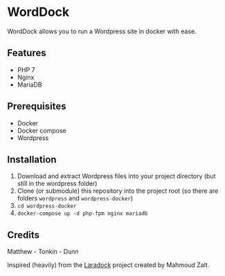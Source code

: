 # WordDock

WordDock allows you to run a Wordpress site in docker with ease.

## Features
- PHP 7
- Nginx
- MariaDB

## Prerequisites

- Docker
- Docker compose
- Wordpress

## Installation
1. Download and extract Wordpress files into your project directory (but still in the wordpress folder)
2. Clone (or submodule) this repository into the project root (so there are folders `wordpress` and `wordpress-docker`)
3. `cd wordpress-docker`
4. `docker-compose up -d php-fpm nginx mariadb`

## Credits
Matthew - Tonkin - Dunn

Inspired (heavily) from the [Laradock](https://github.com/LaraDock/laradock) project created by Mahmoud Zalt.
